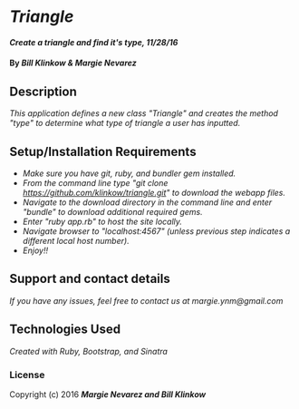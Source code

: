 # _Triangle_

#### _Create a triangle and find it's type, 11/28/16_

#### By _**Bill Klinkow & Margie Nevarez**_

## Description

_This application defines a new class "Triangle" and creates the method "type" to determine what type of triangle a user has inputted._

## Setup/Installation Requirements

* _Make sure you have git, ruby, and bundler gem installed._
* _From the command line type "git clone https://github.com/klinkow/triangle.git" to download the webapp files._
* _Navigate to the download directory in the command line and enter "bundle" to download additional required gems._
* _Enter "ruby app.rb" to host the site locally._
* _Navigate browser to "localhost:4567" (unless previous step indicates a different local host number)._
* _Enjoy!!_

## Support and contact details

_If you have any issues, feel free to contact us at margie.ynm@gmail.com_

## Technologies Used

_Created with Ruby, Bootstrap, and Sinatra_

### License

Copyright (c) 2016 **_Margie Nevarez and Bill Klinkow_**
